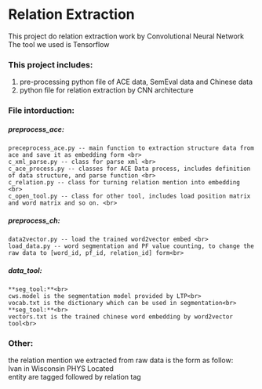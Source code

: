 # Relation Extraction
This project do relation extraction work by Convolutional Neural Network <br>
The tool we used is Tensorflow <br>

### This project includes: <br>
1. pre-processing python file of ACE data, SemEval data and Chinese data<br>
2. python file for relation extraction by CNN architecture <br>

### File intorduction: <br>
##### preprocess_ace:<br>
    preceprocess_ace.py -- main function to extraction structure data from ace and save it as embedding form <br>
    c_xml_parse.py -- class for parse xml <br>
    c_ace_process.py -- classes for ACE Data process, includes definition of data structure, and parse function <br>
    c_relation.py -- class for turning relation mention into embedding <br>
    c_open_tool.py -- class for other tool, includes load position matrix and word matrix and so on. <br>
##### preprocess_ch:<br>
    data2vector.py -- load the trained word2vector embed <br>
    load_data.py -- word segmentation and PF value counting, to change the raw data to [word_id, pf_id, relation_id] form<br>
##### data_tool:<br>
    **seg_tool:**<br>
    cws.model is the segmentation model provided by LTP<br>
    vocab.txt is the dictionary which can be used in segmentation<br>
    **seg_tool:**<br>
    vectors.txt is the trained chinese word embedding by word2vector tool<br>


### Other: <br>
the relation mention we extracted from raw data is the form as follow: <br>
<e1>Ivan</e1> in <e2>Wisconsin</e2>	PHYS	Located <br>
entity are tagged followed by relation tag <br>



